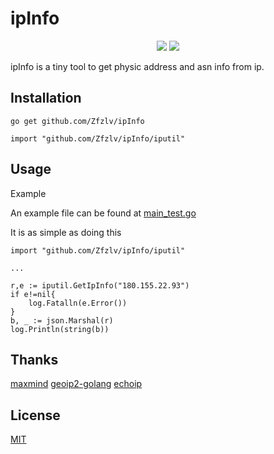 # ipInfo

<p align="center">
	<img src="https://camo.githubusercontent.com/5b13bf8be0d98cf8e2764ce07ca68ee02a273f63/68747470733a2f2f696d672e736869656c64732e696f2f62616467652f676f6c616e672d312e31332d626c75652e7376673f7374796c653d666c6174">
	<a href="https://raw.githubusercontent.com/onevcat/Kingfisher/master/LICENSE"><img src="https://img.shields.io/cocoapods/l/Kingfisher.svg?style=flat"></a>
</p>

ipInfo is a tiny tool to get physic address and asn info from ip.

## Installation

```golang
go get github.com/Zfzlv/ipInfo

import "github.com/Zfzlv/ipInfo/iputil"
```

## Usage

Example

An example file can be found at [main_test.go](https://github.com/Zfzlv/ipInfo/main_test.go)

It is as simple as doing this

```golang
import "github.com/Zfzlv/ipInfo/iputil"

...

r,e := iputil.GetIpInfo("180.155.22.93")
if e!=nil{
	log.Fatalln(e.Error())
}
b, _ := json.Marshal(r)
log.Println(string(b))

```

## Thanks
[maxmind](https://dev.maxmind.com/geoip/geoip2/geolite2/)
[geoip2-golang](https://github.com/oschwald/geoip2-golang)
[echoip](https://github.com/mpolden/echoip)

## License
[MIT](https://choosealicense.com/licenses/mit/)
